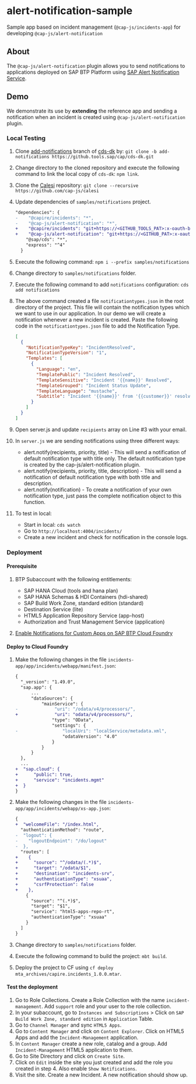 # alert-notification-sample

Sample app based on incident management (`@cap-js/incidents-app`) for developing `@cap-js/alert-notification`

## About

The `@cap-js/alert-notification` plugin allows you to send notifications to applications deployed on SAP BTP Platform using [SAP Alert Notification Service](https://help.sap.com/docs/alert-notification?locale=en-US).

## Demo

We demonstrate its use by **extending** the reference app and sending a notification when an incident is created using `@cap-js/alert-notification` plugin.


### Local Testing

1. Clone [add-notifications](https://github.tools.sap/cap/cds-dk/tree/add-notifications) branch of [cds-dk](https://github.tools.sap/cap/cds-dk) by: `git clone -b add-notifications https://github.tools.sap/cap/cds-dk.git`

2. Change directory to the cloned repository and execute the following command to link the local copy of `cds-dk`: `npm link`.

3. Clone the [Calesi](https://github.com/cap-js/calesi) repository: `git clone --recursive https://github.com/cap-js/calesi`

4. Update dependencies of `samples/notifications` project.

    ```diff
    "dependencies": {
    -    "@capire/incidents": "*",
    -    "@cap-js/alert-notification": "*",
    +    "@capire/incidents": "git+https://<GITHUB_TOOLS_PAT>:x-oauth-basic@github.tools.sap/cap/incidents-mgmt",
    +    "@cap-js/alert-notification": "git+https://<GITHUB_PAT>:x-oauth-basic@github.com/cap-js/alert-notification#MVP",
        "@sap/cds": "*",
        "express": "^4"
      }
    ```

5. Execute the following command: `npm i --prefix samples/notifications`

6. Change directory to `samples/notifications` folder.

7. Execute the following command to add `notifications` configuration: `cds add notifications`

8. The above command created a file `notificationtypes.json` in the root directory of the project. This file will contain the notification types which we want to use in our application. In our demo we will create a notification whenever a new incident is created. Paste the following code in the `notificationtypes.json` file to add the Notification Type.

    ```json
    [
      {
        "NotificationTypeKey": "IncidentResolved",
        "NotificationTypeVersion": "1",
        "Templates": [
          {
            "Language": "en",
            "TemplatePublic": "Incident Resolved",
            "TemplateSensitive": "Incident '{{name}}' Resolved",
            "TemplateGrouped": "Incident Status Update",
            "TemplateLanguage": "mustache",
            "Subtitle": "Incident '{{name}}' from '{{customer}}' resolved by Jarvis."
          }
        ]
      }
    ]
    ```

9. Open server.js and update `recipients` array on Line #3 with your email.

10. In `server.js` we are sending notifications using three different ways:

    - alert.notify(recipients, priority, title) - This will send a notification of default notification type with title only. The default notification type is created by the cap-js/alert-notification plugin.
    - alert.notify(recipients, priority, title, description) - This will send a notification of default notification type with both title and description.
    - alert.notify(notification) - To create a notification of your own notification type, just pass the complete notification object to this function.

11. To test in local:

    - Start in local: `cds watch`
    - Go to `http://localhost:4004/incidents/`
    - Create a new incident and check for notification in the console logs.

### Deployment

#### Prerequisite

1. BTP Subaccount with the following entitlements: 
    - SAP HANA Cloud (tools and hana plan)
    - SAP HANA Schemas & HDI Containers (hdi-shared)
    - SAP Build Work Zone, standard edition (standard)
    - Destination Service (lite)
    - HTML5 Application Repository Service (app-host)
    - Authorization and Trust Management Service (application)

2. [Enable Notifications for Custom Apps on SAP BTP Cloud Foundry](https://help.sap.com/docs/build-work-zone-standard-edition/sap-build-work-zone-standard-edition/enabling-notifications-for-custom-apps-on-sap-btp-cloud-foundry?locale=en-US)

#### Deploy to Cloud Foundry

1. Make the following changes in the file `incidents-app/app/incidents/webapp/manifest.json`:

    ```diff
    {
      "_version": "1.49.0",
      "sap.app": {
          ...
          "dataSources": {
              "mainService": {
    -              "uri": "/odata/v4/processors/",
    +              "uri": "odata/v4/processors/",
                  "type": "OData",
                  "settings": {
    -                 "localUri": "localService/metadata.xml",
                      "odataVersion": "4.0"
                  }
              }
          }
      },
      ... 
    +  "sap.cloud": {
    +      "public": true,
    +      "service": "incidents.mgmt"
    +  }
    }
    ```

2. Make the following changes in the file `incidents-app/app/incidents/webapp/xs-app.json`:

    ```diff
    {
    +  "welcomeFile": "/index.html",
      "authenticationMethod": "route",
    -  "logout": {
    -    "logoutEndpoint": "/do/logout"
    -  },
      "routes": [
    +    {
    +      "source": "^/odata/(.*)$",
    +      "target": "/odata/$1",
    +      "destination": "incidents-srv",
    +      "authenticationType": "xsuaa",
    +      "csrfProtection": false
    +    },
        {
          "source": "^(.*)$",
          "target": "$1",
          "service": "html5-apps-repo-rt",
          "authenticationType": "xsuaa"
        }
      ]
    }
    ```

3. Change directory to `samples/notifications` folder.
4. Execute the following command to build the project: `mbt build`.
5. Deploy the project to CF using `cf deploy mta_archives/capire.incidents_1.0.0.mtar`.

#### Test the deployment

1. Go to Role Collections. Create a Role Collection with the name `incident-management`. Add `support` role and your user to the role collection.
1. In your subaccount, go to `Instances and Subscriptions` > Click on `SAP Build Work Zone, standard edition` in `Application` Table.
2. Go to `Channel Manager` and sync `HTML5 Apps`.
3. Go to `Content Manager` and click on `Content Explorer`. Click on HTML5 Apps and add the `Incident-Management` application.
4. In `Content Manager` create a new role, catalog and a group. Add `Incident-Management` HTML5 application to them.
5. Go to Site Directory and click on `Create Site`.
6. Click on `Edit` inside the site you just created and add the role you created in step 4. Also enable `Show Notifications`.
7. Visit the site. Create a new Incident. A new notification should show up.